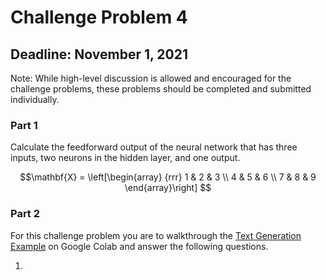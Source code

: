 # Challenge Problem 4

## Deadline: November 1, 2021

Note: While high-level discussion is allowed and encouraged for the challenge problems, these problems should be completed and submitted individually.

### Part 1

Calculate the feedforward output of the neural network that has three inputs, two neurons in the hidden layer, and one output.

$$\mathbf{X} = \left[\begin{array}
{rrr}
1 & 2 & 3 \\
4 & 5 & 6 \\
7 & 8 & 9
\end{array}\right]
$$

### Part 2

For this challenge problem you are to walkthrough the [Text Generation Example](https://www.tensorflow.org/text/tutorials/text_generation) on Google Colab and answer the following questions.

1. 
